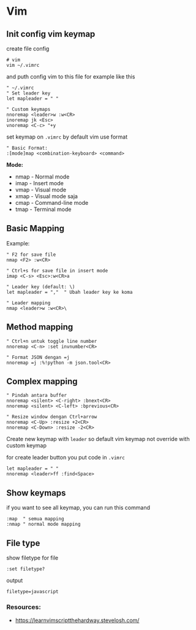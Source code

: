 # Vim

## Init config vim keymap

create file config

```
# vim
vim ~/.vimrc
```

and puth config vim to this file for example like this

```vim
" ~/.vimrc
" Set leader key
let mapleader = " "

" Custom keymaps
nnoremap <leader>w :w<CR>
inoremap jk <Esc>
vnoremap <C-c> "+y
```

set keymap on `.vimrc` by default vim use format 

```vim
" Basic Format:
:[mode]map <combination-keyboard> <command>
```

**Mode:**
- nmap - Normal mode
- imap - Insert mode
- vmap - Visual mode
- xmap - Visual mode saja
- cmap - Command-line mode
- tmap - Terminal mode

## Basic Mapping
Example:
```vim
" F2 for save file
nmap <F2> :w<CR>

" Ctrl+s for save file in insert mode
imap <C-s> <Esc>:w<CR>a

" Leader key (default: \)
let mapleader = ","  " Ubah leader key ke koma

" Leader mapping
nmap <leader>w :w<CR>\
```


## Method mapping

```vim
" Ctrl+n untuk toggle line number
nnoremap <C-n> :set invnumber<CR>

" Format JSON dengan =j
nnoremap =j :%!python -m json.tool<CR>
```


## Complex mapping

```vim
" Pindah antara buffer
nnoremap <silent> <C-right> :bnext<CR>
nnoremap <silent> <C-left> :bprevious<CR>

" Resize window dengan Ctrl+arrow
nnoremap <C-Up> :resize +2<CR>
nnoremap <C-Down> :resize -2<CR>
```

Create new keymap with `leader` so default vim keymap not override with custom keymap

for create leader button you put code in `.vimrc`

```vim
let mapleader = " "
nnoremap <leader>ff :find<Space>
```



## Show keymaps

if you want to see all keymap, you can run this command

```vim
:map  " semua mapping
:nmap " normal mode mapping
```


## File type
show filetype for file

```vim
:set filetype?
```

output

```
filetype=javascript
```


### Resources:
- https://learnvimscriptthehardway.stevelosh.com/